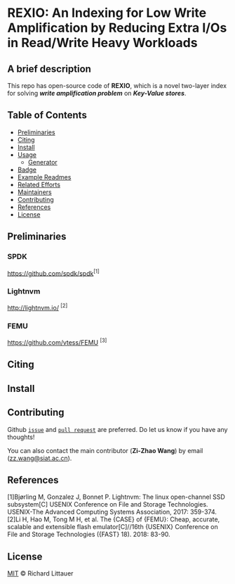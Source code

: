 # REXIO: An Indexing for Low Write Amplification by Reducing Extra I/Os in Read/Write Heavy Workloads

## A brief description
This repo has open-source code of **REXIO**, which is a novel two-layer index for solving **_write amplification problem_** on **_Key-Value stores_**.

## Table of Contents

- [Preliminaries](#preliminaries)
- [Citing](#citing)
- [Install](#install)
- [Usage](#usage)
	- [Generator](#generator)
- [Badge](#badge)
- [Example Readmes](#example-readmes)
- [Related Efforts](#related-efforts)
- [Maintainers](#maintainers)
- [Contributing](#contributing)
- [References](#references)
- [License](#license)

## Preliminaries
### SPDK
https://github.com/spdk/spdk<sup>[1]</sup>
### Lightnvm
<http://lightnvm.io/> <sup>[2]</sup>
### FEMU
<https://github.com/vtess/FEMU> <sup>[3]</sup>
## Citing

## Install

## Contributing
Github [``issue``](https://github.com/ZizhaoWa/TiOCS/issues) and [``pull
request``](https://github.com/ZizhaoWa/TiOCS/pulls) are preferred. Do let
us know if you have any thoughts!  

You can also contact the main contributor (**Zi-Zhao Wang**) by email (zz.wang@siat.ac.cn).

## References
[1]Bjørling M, Gonzalez J, Bonnet P. Lightnvm: The linux open-channel SSD subsystem[C] USENIX Conference on File and Storage Technologies. USENIX-The Advanced Computing Systems Association, 2017: 359-374.   
[2]Li H, Hao M, Tong M H, et al. The {CASE} of {FEMU}: Cheap, accurate, scalable and extensible flash emulator[C]//16th {USENIX} Conference on File and Storage Technologies ({FAST} 18). 2018: 83-90.

## License
[MIT](LICENSE) © Richard Littauer


